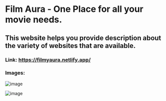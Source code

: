 # Film Aura - One Place for all your movie needs.

## This website helps you provide description about the variety of websites that are available.
### Link: https://filmyaura.netlify.app/
### Images: 
![image](https://github.com/user-attachments/assets/0c5b2077-a9f2-4a08-ae70-98f710519bf5)

![image](https://github.com/user-attachments/assets/78d1547b-b9d3-4d52-b5c1-600644442577)
